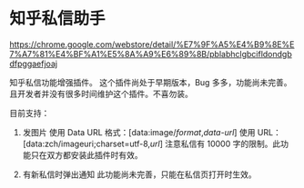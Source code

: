 # 知乎私信助手

https://chrome.google.com/webstore/detail/%E7%9F%A5%E4%B9%8E%E7%A7%81%E4%BF%A1%E5%8A%A9%E6%89%8B/pblabhclgbcifldondgbdfpggaefjoaj

知乎私信功能增强插件。
这个插件尚处于早期版本，Bug 多多，功能尚未完善。且开发者并没有很多时间维护这个插件。不喜勿装。

目前支持：

1. 发图片
使用 Data URL 格式：[data:image/*format*,*data-url*]
使用 URL：[data:zch/imageuri;charset=utf-8,*url*]
注意私信有 10000 字的限制。此功能只在双方都安装此插件时有效。

2. 有新私信时弹出通知
此功能尚未完善，只能在私信页打开时生效。
